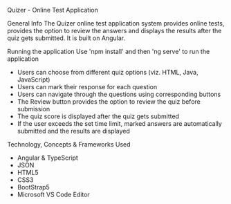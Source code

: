Quizer - Online Test Application

General Info
The Quizer online test application system provides online tests, provides the option to review the answers and displays the results after the quiz gets submitted. It is built on Angular.

Running the application
Use 'npm install' and then 'ng serve' to run the application

* Users can choose from different quiz options (viz. HTML, Java, JavaScript)
* Users can mark their response for each question
* Users can navigate through the questions using corresponding buttons
* The Review button provides the option to review the quiz before submission
* The quiz score is displayed after the quiz gets submitted
* If the user exceeds the set time limit, marked answers are automatically submitted and the results are displayed

Technology, Concepts & Frameworks Used 
* Angular & TypeScript
* JSON
* HTML5
* CSS3
* BootStrap5
* Microsoft VS Code Editor
